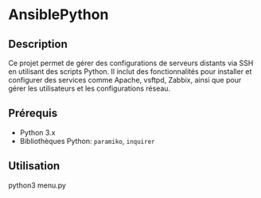 # AnsiblePython

## Description
Ce projet permet de gérer des configurations de serveurs distants via SSH en utilisant des scripts Python. Il inclut des fonctionnalités pour installer et configurer des services comme Apache, vsftpd, Zabbix, ainsi que pour gérer les utilisateurs et les configurations réseau.

## Prérequis
- Python 3.x
- Bibliothèques Python: `paramiko`, `inquirer`

## Utilisation 

python3 menu.py